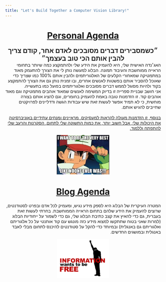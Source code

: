 ```yaml
---
title: "Let's Build Together a Computer Vision Library!"
---
```

<head>
<style>
.centerImage {
  display: block;
  margin-left: auto;
  margin-right: auto;
}
</style>
</head>


<div dir="rtl">
<h1 align="center"><b><u>Personal Agenda</u></b></h1>
<div align="center" style="font-size: 150%">
<b>
״כשמסבירים דברים מסובכים לאדם אחר, קודם צריך להבין אותם הכי טוב בעצמך״ 
</b>
</div>
האג׳נדה האישית שלי, היא להעמיק את הידע שלי ולהתמקצע כמה שיותר בתחומי הראייה ממוחשבת והעיבוד תמונה. הבלוג למעשה נותן לי את הצורך להתעמק מאוד במתמטיקה שמאחורי הקלעים של האלגוריתמים ולהבין אותם 100% כמו שצריך כדי שאוכל להסביר אותם בפשטות לאנשים אחרים, ובו זמנית נותן גם את הצורך להתמקצע בקוד ולהיות מסוגל לממש דברים מסובכים ואלגוריתמים בפועל כמו בתעשייה.
<br>
אני חושב שבניית ספרייה זו בדיוק המשימה לאנשים שמאוד אוהבים מתמטיקה וגם מאוד אוהבים קוד. זו הזדמנות טובה באמת להעמיק בחומרים, וגם להציג אותם בצורה מוחשית, כי לא תמיד אפשר לעשות זאת שיש עבודות הגשה ודדליינים לפרויקטים שחייבים להגיש אותם.
<br>
<br>
<u>
בנוסף, זו הזדמנות מעולה להראות למעסיקים, מראיינים ומנחים עתידיים באוניברסיטה את היכולות שלי, אבל חשוב יותר, את כמות התשוקה שלי לתחום, הסקרנות והרעב שלי להתפתח וללמוד.
</u>
<br>

<figure>
<img src='images/theVeryBest.jpeg' style="width: 40%; height: auto;" class="centerImage"/> 
</figure>

<h1 align="center"><b><u>Blog Agenda</u></b></h1>
המטרה העיקרית של הבלוג היא לספק מידע נגיש, ומעמיק לכל אדם ובפרט לסטודנטים, שרוצים להעמיק את הידע שלהם בתחום הראייה הממוחשבת. בחרתי לעשות זאת בעברית, גם כדי להאיץ את קצב כתיבת הבלוג שלי, גם כדי לשמור על ייחודיות הבלוג (למרות שאני בטוח שתתקשו למצוא מידע כזה מונגש עם קוד אותנטי על כל אלגוריתם ואלגוריתם גם באנגלית) ובמיוחד כדי להקל על סטודנטים להיכנס לתחום מבלי לאבד באנגלית ובמושגים החדשים.

<figure>
<img src='images/informationFree.webp' style="width: 40%; height: auto;" class="centerImage"/> 
</figure>

<br>



<br>


</div>